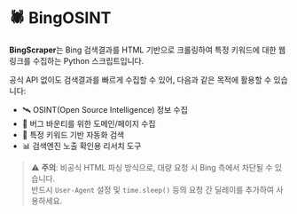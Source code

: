 # 🕷️ BingOSINT

**BingScraper**는 Bing 검색결과를 HTML 기반으로 크롤링하여 특정 키워드에 대한 웹 링크를 수집하는 Python 스크립트입니다.

공식 API 없이도 검색결과를 빠르게 수집할 수 있어, 다음과 같은 목적에 활용할 수 있습니다:

- 🛰️ OSINT(Open Source Intelligence) 정보 수집
- 🐞 버그 바운티를 위한 도메인/페이지 수집
- 🔎 특정 키워드 기반 자동화 검색
- 📊 검색엔진 노출 확인용 리서치 도구

> ⚠️ **주의**: 비공식 HTML 파싱 방식으로, 대량 요청 시 Bing 측에서 차단될 수 있습니다.  
> 반드시 `User-Agent` 설정 및 `time.sleep()` 등의 요청 간 딜레이를 추가하여 사용하세요.
